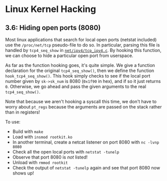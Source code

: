 # Linux Kernel Hacking

## 3.6: Hiding open ports (8080)

Most linux applications that search for local open ports (netstat included) use the `/proc/net/tcp` pseudo-file to do so. In particular, parsing this file is handled by `tcp4_seq_show` in [`net/ipv4/tcp_ipv4.c`](https://github.com/torvalds/linux/blob/a1d21081a60dfb7fddf4a38b66d9cef603b317a9/net/ipv4/tcp_ipv4.c#L2600). By hooking this function, we can choose to hide a particular open port from userspace.

As far as the function hooking goes, it's quite simple. We give a function declaration for the original `tcp4_seq_show()`, then we define the function `hook_tcp4_seq_show()`. This hook simply checks to see if the local port number given by `sk->sk_num` is 8080 (`0x1f90` in hex), and if so it just returns `0`. Otherwise, we go ahead and pass the given arguments to the real `tcp4_seq_show()`.

Note that because we aren't hooking a syscall this time, we don't have to worry about `pt_regs` because the arguments are passed on the stack rather than in registers!

To use:
* Build with `make`
* Load with `insmod rootkit.ko`
* In another terminal, create a netcat listener on port 8080 with `nc -lvnp 8080`
* Check all the open local ports with `netstat -tunelp`
* Observe that port 8080 is *not* listed!
* Unload with `rmmod rootkit`
* Check the output of `netstat -tunelp` again and see that port 8080 now shows up!
